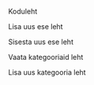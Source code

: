 Koduleht

Lisa uus ese leht

Sisesta uus ese leht

Vaata kategooriaid leht

Lisa uus kategooria leht
